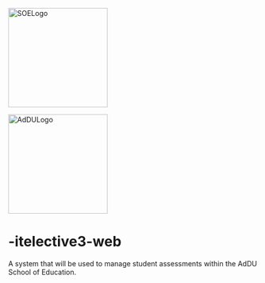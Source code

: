 <p align="left"><a target="_blank" rel="noopener noreferrer"><img width="200" src="https://i.ibb.co/mHw4WqW/download.png" alt="SOELogo"></a></p>
<p align="left"><a target="_blank" rel="noopener noreferrer"><img width="200" src="https://i.ibb.co/7YD1wPf/00-OFFICIAL-Ad-DU-Seal-500px-300x300.jpg" alt="AdDULogo"></a></p>

# -itelective3-web
A system that will be used to manage student assessments within the AdDU School of Education.
